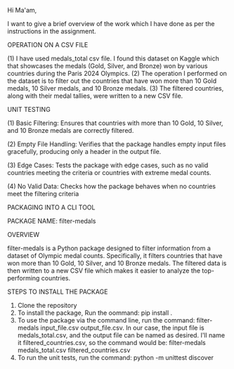 Hi Ma'am,

I want to give a brief overview of the work which I have done as per the instructions in the assignment.

OPERATION ON A CSV FILE

(1) I have used medals_total csv file. I found this dataset on Kaggle which that showcases the medals (Gold, Silver, and Bronze) won by various countries during the Paris 2024 Olympics. 
(2) The operation I performed on the dataset is to filter out the countries that have won more than 10 Gold medals, 10 Silver medals, and 10 Bronze medals.
(3) The filtered countries, along with their medal tallies, were written to a new CSV file.

UNIT TESTING

(1) Basic Filtering: Ensures that countries with more than 10 Gold, 10 Silver, and 10 Bronze medals are correctly filtered.

(2) Empty File Handling: Verifies that the package handles empty input files gracefully, producing only a header in the output file.

(3) Edge Cases: Tests the package with edge cases, such as no valid countries meeting the criteria or countries with extreme medal counts.

(4) No Valid Data: Checks how the package behaves when no countries meet the filtering criteria

PACKAGING INTO A CLI TOOL

PACKAGE NAME: filter-medals

OVERVIEW

filter-medals is a Python package designed to filter information from a dataset of Olympic medal counts. Specifically, it filters countries that have won more than 10 Gold, 10 Silver, and 10 Bronze medals. The filtered data is then written to a new CSV file which makes it easier to analyze the top-performing countries.

STEPS TO INSTALL THE PACKAGE

1)  Clone the repository
2)  To install the package, Run the oommand: pip install .
3)  To use the package via the command line, run the command: filter-medals input_file.csv output_file.csv. In our case, the input file is medals_total.csv, and the output file can be named as desired. I'll name it filtered_countries.csv, so the command would be: filter-medals medals_total.csv filtered_countries.csv
4)  To run the unit tests, run the command: python -m unittest discover


